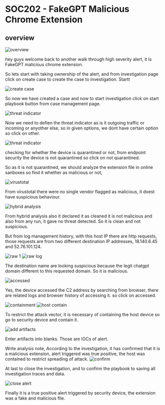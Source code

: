 # SOC202 - FakeGPT Malicious Chrome Extension

## overview

![overview](https://github.com/user-attachments/assets/3397bca7-cf11-4d50-9a90-98276290ecad)

hey guys welcome back to another walk through high severity alert, it is FakeGPT malicious chrome extension.

So lets start with taking ownership of the alert, and from investigation page click on create case to create the case to investigation. Startt

![create case](https://github.com/user-attachments/assets/a26e43bc-fc39-432a-a77b-7578cf884c08)

So now we have created a case and now to start investigation click on start playbook button from case management page.

![threat indicator](https://github.com/user-attachments/assets/3554426a-0e01-46cb-abb7-36234ab0c829)

Now we need to defien the threat indicator as is it outgoing traffic or incoming or anyother else, so in given options, we dont have certain option so click on other.

![threat indicator](https://github.com/user-attachments/assets/bca1c84f-91fd-498c-a5c1-5bda647bec02)

checking for whether the device is quarantined or not, from endpoint security the device is not quarantined so click on not quarantined.

So as it is not quarantined, we should analyze the extension file in online sanboxes so find it whether as malicious or not, 

![virustotal](https://github.com/user-attachments/assets/9f95d27a-da4f-44ca-9421-33ab7da1b71d)

From virustotal there were no single vendor flagged as malicious, it doest have suspicious behaviour.

![hybrid analysis](https://github.com/user-attachments/assets/c5a7bee7-735f-4235-8003-44f83721d332)

From hybrid analysis also it declared it as cleaned it is not malicious and also from any run, it gave no threat detected. So it is clean and not suspicious.

But from log management history, with this host IP there are http requests, those requests are from two different destination IP addresses, 
18.140.6.45 and 52.76.101.124.

![raw 1](https://github.com/user-attachments/assets/6f36678c-a0e9-4df9-9b16-6b62976da678)
![raw log](https://github.com/user-attachments/assets/d8a89dde-489b-4244-860b-ad6ea5100624)

The destination name are looking suspicious because the legit chatgpt domain different to this requested domain. So it is malicious.

![accessed](https://github.com/user-attachments/assets/f206c8b9-d23c-4617-bf4c-ee8e0d8d7852)

Yes, the device accessed the C2 address by searching from browser, there are related logs and browser history of accessing it. so click on accessed.

![containment](https://github.com/user-attachments/assets/5903bb6e-5c22-4d22-83c3-1c1de3df7370)
![host contain](https://github.com/user-attachments/assets/7e1ae74c-dce9-4317-824e-3397a6113b85)

To restrict the attack vector, it is necessary of containing the host device so go to security device and contain it.

![add artifacts](https://github.com/user-attachments/assets/26c69ec5-2048-4ccd-9f1c-78f468f0e8c0)

Enter artifacts into blanks. Those are IOCs of alert.

Write analysis note, According to the investigation, it has confirmed that it is a malicious extension, alert triggered was true positive, the host was contained to restrict spreading of attack.
![confirm](https://github.com/user-attachments/assets/4fafdc8f-8d08-493f-a572-e8b0634f4ae5)

At last to close the investigation, and to confirm the playbook to saving all investigation traces and data.

![close alert](https://github.com/user-attachments/assets/6ba8f942-fa70-4f6a-836d-f41fec47e4dd)

Finally it is a true positive alert triggered by security device, the extension was a fake and malicious file.

